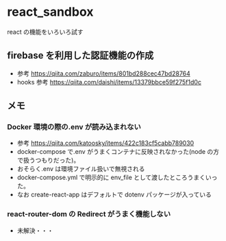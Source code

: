 # react_sandbox

react の機能をいろいろ試す

## firebase を利用した認証機能の作成

- 参考 https://qiita.com/zaburo/items/801bd288cec47bd28764
- hooks 参考 https://qiita.com/daishi/items/13379bbce59f275f1d0c

## メモ

### Docker 環境の際の.env が読み込まれない

- 参考 https://qiita.com/katoosky/items/422c183cf5cabb789030
- docker-compose で.env がうまくコンテナに反映されなかった(node の方で扱うつもりだった)。
- おそらく.env は環境ファイル扱いで無視される
- docker-compose.yml で明示的に env_file として渡したところうまくいった。
- なお create-react-app はデフォルトで dotenv パッケージが入っている

### react-router-dom の Redirect がうまく機能しない

- 未解決・・・
